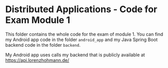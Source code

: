 # Distributed Applications - Code for Exam Module 1

This folder contains the whole code for the exam of module 1.
You can find my Android app code in the folder `android_app` and my Java Spring Boot backend code in the folder `backend`.

My Android app uses calls my backend that is publicly available at https://api.lorenzhohmann.de/